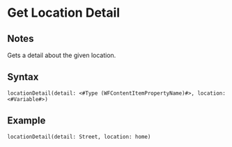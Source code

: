# Get Location Detail

## Notes
Gets a detail about the given location.

## Syntax

```
locationDetail(detail: <#Type (WFContentItemPropertyName)#>, location: <#Variable#>)
```

## Example
```
locationDetail(detail: Street, location: home)
```